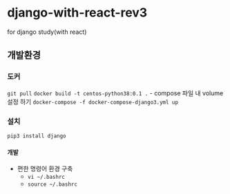 # django-with-react-rev3
for django study(with react)

## 개발환경  
### 도커 
`git pull`
`docker build -t centos-python38:0.1 .`
    - compose 파일 내 volume 설정 하기 
`docker-compose -f docker-compose-django3.yml up`

### 설치
`pip3 install django`

#### 개발
- 편한 명령어 환경 구축
    - `vi ~/.bashrc`
    - `source ~/.bashrc`

